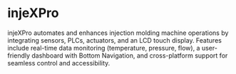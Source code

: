 # injeXPro
injeXPro automates and enhances injection molding machine operations by integrating sensors, PLCs, actuators, and an LCD touch display. Features include real-time data monitoring (temperature, pressure, flow), a user-friendly dashboard with Bottom Navigation, and cross-platform support for seamless control and accessibility.
